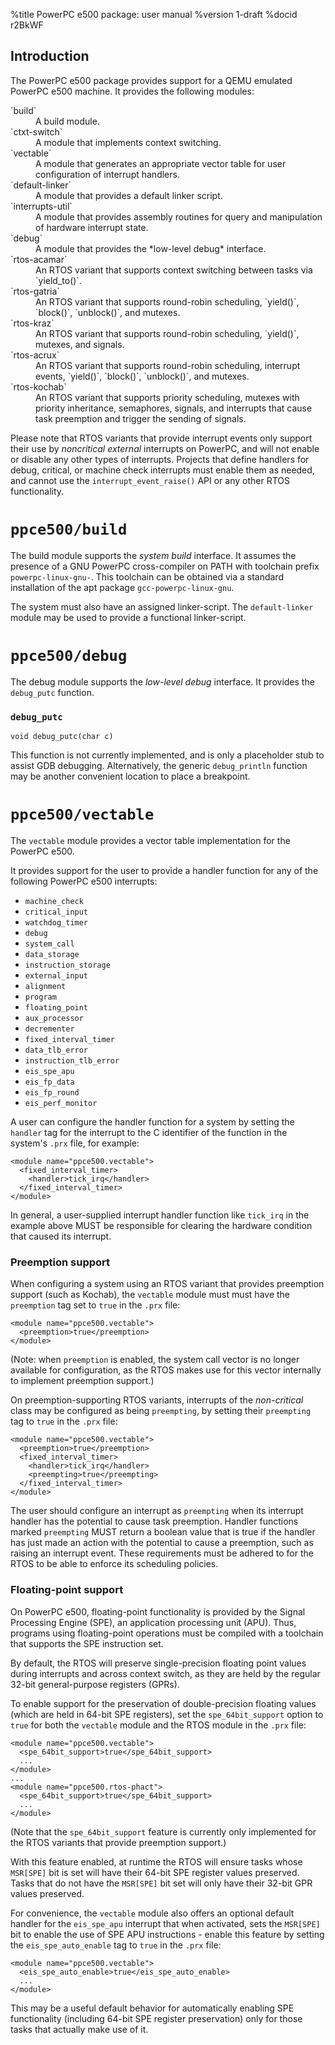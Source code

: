 <!---
eChronos Real-Time Operating System
Copyright (C) 2015  National ICT Australia Limited (NICTA), ABN 62 102 206 173.

This program is free software: you can redistribute it and/or modify
it under the terms of the GNU Affero General Public License as published by
the Free Software Foundation, version 3, provided that these additional
terms apply under section 7:

  No right, title or interest in or to any trade mark, service mark, logo
  or trade name of of National ICT Australia Limited, ABN 62 102 206 173
  ("NICTA") or its licensors is granted. Modified versions of the Program
  must be plainly marked as such, and must not be distributed using
  "eChronos" as a trade mark or product name, or misrepresented as being
  the original Program.

This program is distributed in the hope that it will be useful,
but WITHOUT ANY WARRANTY; without even the implied warranty of
MERCHANTABILITY or FITNESS FOR A PARTICULAR PURPOSE.  See the
GNU Affero General Public License for more details.

You should have received a copy of the GNU Affero General Public License
along with this program.  If not, see <http://www.gnu.org/licenses/>.

@TAG(NICTA_DOC_AGPL)
  -->

%title PowerPC e500 package: user manual
%version 1-draft
%docid r2BkWF

Introduction
-------------

The PowerPC e500 package provides support for a QEMU emulated PowerPC e500 machine.
It provides the following modules:

<dl>
  <dt>`build`</dt>
  <dd>A build module.</dd>

  <dt>`ctxt-switch`</dt>
  <dd>A module that implements context switching.</dd>

  <dt>`vectable`</dt>
  <dd>A module that generates an appropriate vector table for user configuration of interrupt handlers.</dd>

  <dt>`default-linker`</dt>
  <dd>A module that provides a default linker script.</dd>

  <dt>`interrupts-util`</dt>
  <dd>A module that provides assembly routines for query and manipulation of hardware interrupt state.</dd>

  <dt>`debug`</dt>
  <dd>A module that provides the *low-level debug* interface.</dd>

  <dt>`rtos-acamar`</dt>
  <dd>An RTOS variant that supports context switching between tasks via `yield_to()`.</dd>

  <dt>`rtos-gatria`</dt>
  <dd>An RTOS variant that supports round-robin scheduling, `yield()`, `block()`, `unblock()`, and mutexes.</dd>

  <dt>`rtos-kraz`</dt>
  <dd>An RTOS variant that supports round-robin scheduling, `yield()`, mutexes, and signals.</dd>

  <dt>`rtos-acrux`</dt>
  <dd>An RTOS variant that supports round-robin scheduling, interrupt events, `yield()`, `block()`, `unblock()`, and mutexes.</dd>

  <dt>`rtos-kochab`</dt>
  <dd>An RTOS variant that supports priority scheduling, mutexes with priority inheritance, semaphores, signals, and interrupts that cause task preemption and trigger the sending of signals.</dd>
</dl>

Please note that RTOS variants that provide interrupt events only support their use by *noncritical external* interrupts on PowerPC, and will not enable or disable any other types of interrupts.
Projects that define handlers for debug, critical, or machine check interrupts must enable them as needed, and cannot use the `interrupt_event_raise()` API or any other RTOS functionality.


`ppce500/build`
==============

The build module supports the *system build* interface.
It assumes the presence of a GNU PowerPC cross-compiler on PATH with toolchain prefix `powerpc-linux-gnu-`.
This toolchain can be obtained via a standard installation of the apt package `gcc-powerpc-linux-gnu`.

The system must also have an assigned linker-script.
The `default-linker` module may be used to provide a functional linker-script.

`ppce500/debug`
==============

The debug module supports the *low-level debug* interface.
It provides the `debug_putc` function.

### `debug_putc`

    void debug_putc(char c)

This function is not currently implemented, and is only a placeholder stub to assist GDB debugging.
Alternatively, the generic `debug_println` function may be another convenient location to place a breakpoint.

`ppce500/vectable`
=================

The `vectable` module provides a vector table implementation for the PowerPC e500.

It provides support for the user to provide a handler function for any of the following PowerPC e500 interrupts:

* `machine_check`
* `critical_input`
* `watchdog_timer`
* `debug`
* `system_call`
* `data_storage`
* `instruction_storage`
* `external_input`
* `alignment`
* `program`
* `floating_point`
* `aux_processor`
* `decrementer`
* `fixed_interval_timer`
* `data_tlb_error`
* `instruction_tlb_error`
* `eis_spe_apu`
* `eis_fp_data`
* `eis_fp_round`
* `eis_perf_monitor`

A user can configure the handler function for a system by setting the `handler` tag for the interrupt to the C identifier of the function in the system's `.prx` file, for example:

    <module name="ppce500.vectable">
      <fixed_interval_timer>
        <handler>tick_irq</handler>
      </fixed_interval_timer>
    </module>

In general, a user-supplied interrupt handler function like `tick_irq` in the example above MUST be responsible for clearing the hardware condition that caused its interrupt.

### Preemption support

When configuring a system using an RTOS variant that provides preemption support (such as Kochab), the `vectable` module must must have the `preemption` tag set to `true` in the `.prx` file:

    <module name="ppce500.vectable">
      <preemption>true</preemption>
    </module>

(Note: when `preemption` is enabled, the system call vector is no longer available for configuration, as the RTOS makes use for this vector internally to implement preemption support.)

On preemption-supporting RTOS variants, interrupts of the *non-critical* class may be configured as being `preempting`, by setting their `preempting` tag to `true` in the `.prx` file:

    <module name="ppce500.vectable">
      <preemption>true</preemption>
      <fixed_interval_timer>
        <handler>tick_irq</handler>
        <preempting>true</preempting>
      </fixed_interval_timer>
    </module>

The user should configure an interrupt as `preempting` when its interrupt handler has the potential to cause task preemption.
Handler functions marked `preempting` MUST return a boolean value that is true if the handler has just made an action with the potential to cause a preemption, such as raising an interrupt event.
These requirements must be adhered to for the RTOS to be able to enforce its scheduling policies.

### Floating-point support

On PowerPC e500, floating-point functionality is provided by the Signal Processing Engine (SPE), an application processing unit (APU).
Thus, programs using floating-point operations must be compiled with a toolchain that supports the SPE instruction set.

By default, the RTOS will preserve single-precision floating point values during interrupts and across context switch, as they are held by the regular 32-bit general-purpose registers (GPRs).

To enable support for the preservation of double-precision floating values (which are held in 64-bit SPE registers), set the `spe_64bit_support` option to `true` for both the `vectable` module and the RTOS module in the `.prx` file:

    <module name="ppce500.vectable">
      <spe_64bit_support>true</spe_64bit_support>
      ...
    </module>
    ...
    <module name="ppce500.rtos-phact">
      <spe_64bit_support>true</spe_64bit_support>
      ...
    </module>

(Note that the `spe_64bit_support` feature is currently only implemented for the RTOS variants that provide preemption support.)

With this feature enabled, at runtime the RTOS will ensure tasks whose `MSR[SPE]` bit is set will have their 64-bit SPE register values preserved.
Tasks that do not have the `MSR[SPE]` bit set will only have their 32-bit GPR values preserved.

For convenience, the `vectable` module also offers an optional default handler for the `eis_spe_apu` interrupt that when activated, sets the `MSR[SPE]` bit to enable the use of SPE APU instructions - enable this feature by setting the `eis_spe_auto_enable` tag to `true` in the `.prx` file:

    <module name="ppce500.vectable">
      <eis_spe_auto_enable>true</eis_spe_auto_enable>
      ...
    </module>

This may be a useful default behavior for automatically enabling SPE functionality (including 64-bit SPE register preservation) only for those tasks that actually make use of it.
